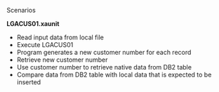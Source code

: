 Scenarios

**LGACUS01.xaunit**

- Read input data from local file
- Execute LGACUS01
- Program generates a new customer number for each record
- Retrieve new customer number
- Use customer number to retrieve native data from DB2 table
- Compare data from DB2 table with local data that is expected to be inserted